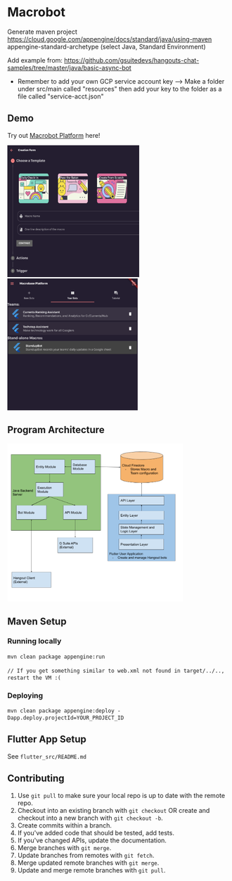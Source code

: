Macrobot
============================

Generate maven project https://cloud.google.com/appengine/docs/standard/java/using-maven appengine-standard-archetype (select Java, Standard Environment)

Add example from: https://github.com/gsuitedevs/hangouts-chat-samples/tree/master/java/basic-async-bot

* Remember to add your own GCP service account key --> Make a folder under src/main called "resources" then add your key to the folder as a file called "service-acct.json"

## Demo
Try out [Macrobot Platform](https://stepladder-2020.web.app/) here!
<p float="left">
    <img src="readme_resources/new_macro.png" width="300" height="300">
    <img src="readme_resources/macro_list.png" width="300" height="300">
</p>

## Program Architecture
<img src="readme_resources/macrobot_architecture.png" width="400">

## Maven Setup
### Running locally

    mvn clean package appengine:run
    
    // If you get something similar to web.xml not found in target/../.., restart the VM :(

### Deploying

    mvn clean package appengine:deploy -Dapp.deploy.projectId=YOUR_PROJECT_ID

## Flutter App Setup
See `flutter_src/README.md`

## Contributing
1. Use `git pull` to make sure your local repo is up to date with the remote repo.
2. Checkout into an existing branch with `git checkout` OR create and checkout into a new branch with `git checkout -b`.
3. Create commits within a branch.
4. If you've added code that should be tested, add tests.
5. If you've changed APIs, update the documentation.
6. Merge branches with `git merge`.
7. Update branches from remotes with `git fetch`.
8. Merge updated remote branches with `git merge`.
9. Update and merge remote branches with `git pull`.
